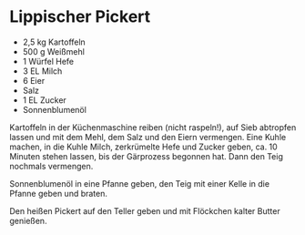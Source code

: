 # Lippischer Pickert
* 2,5 kg Kartoffeln
* 500 g Weißmehl
* 1 Würfel Hefe
* 3 EL Milch
* 6 Eier
* Salz
* 1 EL Zucker
* Sonnenblumenöl

Kartoffeln in der Küchenmaschine reiben (nicht raspeln!), auf
Sieb abtropfen lassen und mit dem Mehl, dem Salz und den Eiern
vermengen. Eine Kuhle machen, in die Kuhle Milch, zerkrümelte Hefe und
Zucker geben, ca. 10 Minuten stehen lassen, bis der Gärprozess
begonnen hat. Dann den Teig nochmals vermengen.

Sonnenblumenöl in eine Pfanne geben, den Teig mit einer Kelle in die
Pfanne geben und braten.

Den heißen Pickert auf den Teller geben und mit Flöckchen kalter Butter
genießen.
